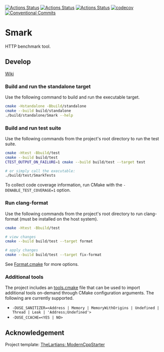 [![Actions Status](https://github.com/RobertIndie/smark/workflows/Ubuntu/badge.svg)](https://github.com/RobertIndie/smark/actions)
[![Actions Status](https://github.com/RobertIndie/smark/workflows/Style/badge.svg)](https://github.com/RobertIndie/smark/actions)
[![Actions Status](https://github.com/RobertIndie/smark/workflows/Install/badge.svg)](https://github.com/RobertIndie/smark/actions)
[![codecov](https://codecov.io/gh/RobertIndie/smark/branch/master/graph/badge.svg)](https://codecov.io/gh/RobertIndie/smark)
[![Conventional Commits](https://img.shields.io/badge/Conventional%20Commits-1.0.0-yellow.svg)](https://conventionalcommits.org)

# Smark

HTTP benchmark tool.

## Develop

[Wiki](https://github.com/RobertIndie/smark/wiki)

### Build and run the standalone target

Use the following command to build and run the executable target.

```bash
cmake -Hstandalone -Bbuild/standalone
cmake --build build/standalone
./build/standalone/Smark --help
```

### Build and run test suite

Use the following commands from the project's root directory to run the test suite.

```bash
cmake -Htest -Bbuild/test
cmake --build build/test
CTEST_OUTPUT_ON_FAILURE=1 cmake --build build/test --target test

# or simply call the executable: 
./build/test/SmarkTests
```

To collect code coverage information, run CMake with the `-DENABLE_TEST_COVERAGE=1` option.

### Run clang-format

Use the following commands from the project's root directory to run clang-format (must be installed on the host system).

```bash
cmake -Htest -Bbuild/test

# view changes
cmake --build build/test --target format

# apply changes
cmake --build build/test --target fix-format
```

See [Format.cmake](https://github.com/TheLartians/Format.cmake) for more options.

### Additional tools

The project includes an [tools.cmake](cmake/tools.cmake) file that can be used to import additional tools on-demand through CMake configuration arguments.
The following are currently supported.

- `-DUSE_SANITIZER=<Address | Memory | MemoryWithOrigins | Undefined | Thread | Leak | 'Address;Undefined'>`
- `-DUSE_CCACHE=<YES | NO>`

## Acknowledgement

Project template: [TheLartians: ModernCppStarter](https://github.com/TheLartians/ModernCppStarter)
